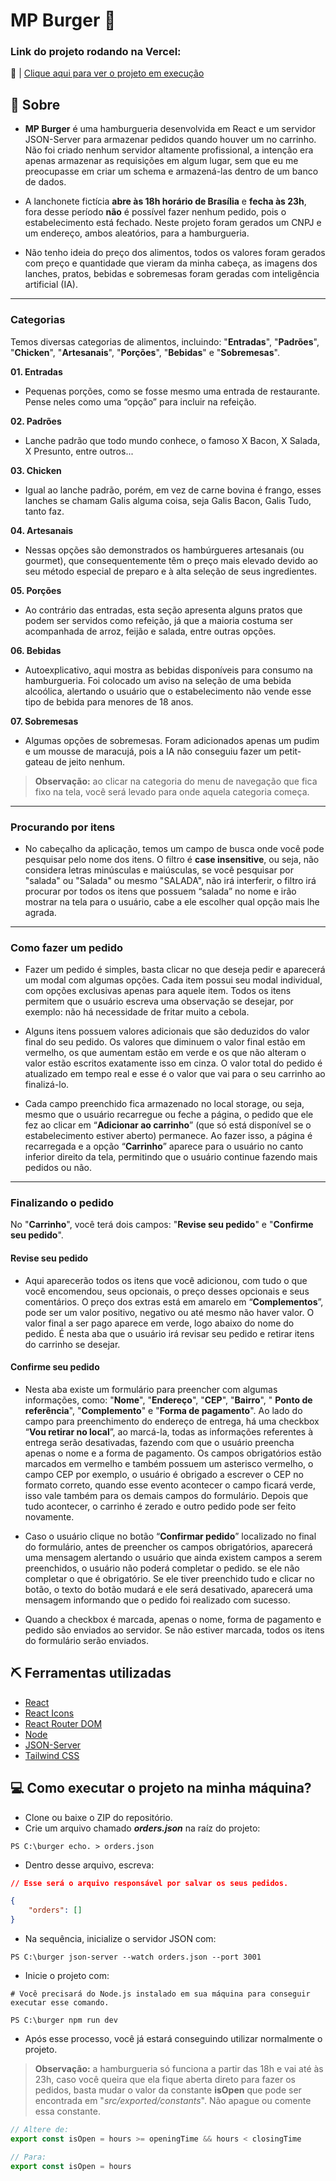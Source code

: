 # MP Burger 🍔

### Link do projeto rodando na Vercel:

🔗 | [Clique aqui para ver o projeto em execução](https://mp-burguer-place.vercel.app/)

## 🚨 Sobre

- **MP Burger** é uma hamburgueria desenvolvida em React e um servidor JSON-Server para armazenar pedidos quando houver um no carrinho. Não foi criado nenhum servidor altamente profissional, a intenção era apenas armazenar as requisições em algum lugar, sem que eu me preocupasse em criar um schema e armazená-las dentro de um banco de dados.

- A lanchonete fictícia **abre às 18h horário de Brasília** e **fecha às 23h**, fora desse período **não** é possível fazer nenhum pedido, pois o estabelecimento está fechado. Neste projeto foram gerados um CNPJ e um endereço, ambos aleatórios, para a hamburgueria.

- Não tenho ideia do preço dos alimentos, todos os valores foram gerados com preço e quantidade que vieram da minha cabeça, as imagens dos lanches, pratos, bebidas e sobremesas foram geradas com inteligência artificial (IA).

---

### Categorias
Temos diversas categorias de alimentos, incluindo: 
"**Entradas**", "**Padrões**", "**Chicken**", "**Artesanais**", "**Porções**", "**Bebidas**" e "**Sobremesas**".

**01. Entradas**

- Pequenas porções, como se fosse mesmo uma entrada de restaurante. Pense neles como uma “opção” para incluir na refeição.

**02. Padrões**

- Lanche padrão que todo mundo conhece, o famoso X Bacon, X Salada, X Presunto, entre outros...

**03. Chicken**

- Igual ao lanche padrão, porém, em vez de carne bovina é frango, esses lanches se chamam Galis alguma coisa, seja Galis Bacon, Galis Tudo, tanto faz.

**04. Artesanais**

- Nessas opções são demonstrados os hambúrgueres artesanais (ou gourmet), que consequentemente têm o preço mais elevado devido ao seu método especial de preparo e à alta seleção de seus ingredientes.

**05. Porções**

- Ao contrário das entradas, esta seção apresenta alguns pratos que podem ser servidos como refeição, já que a maioria costuma ser acompanhada de arroz, feijão e salada, entre outras opções.

**06. Bebidas**

- Autoexplicativo, aqui mostra as bebidas disponíveis para consumo na hamburgueria. Foi colocado um aviso na seleção de uma bebida alcoólica, alertando o usuário que o estabelecimento não vende esse tipo de bebida para menores de 18 anos.

**07. Sobremesas**

- Algumas opções de sobremesas. Foram adicionados apenas um pudim e um mousse de maracujá, pois a IA não conseguiu fazer um petit-gateau de jeito nenhum.

>**Observação:** ao clicar na categoria do menu de navegação que fica fixo na tela, você será levado para onde aquela categoria começa.

---

### Procurando por itens
- No cabeçalho da aplicação, temos um campo de busca onde você pode pesquisar pelo nome dos itens. O filtro é **case insensitive**, ou seja, não considera letras minúsculas e maiúsculas, se você pesquisar por "salada" ou "Salada" ou mesmo "SALADA", não irá interferir, o filtro irá procurar por todos os itens que possuem “salada” no nome e irão mostrar na tela para o usuário, cabe a ele escolher qual opção mais lhe agrada.

---

### Como fazer um pedido
- Fazer um pedido é simples, basta clicar no que deseja pedir e aparecerá um modal com algumas opções. Cada item possui seu modal individual, com opções exclusivas apenas para aquele item. Todos os itens permitem que o usuário escreva uma observação se desejar, por exemplo: não há necessidade de fritar muito a cebola.

- Alguns itens possuem valores adicionais que são deduzidos do valor final do seu pedido. Os valores que diminuem o valor final estão em vermelho, os que aumentam estão em verde e os que não alteram o valor estão escritos exatamente isso em cinza. O valor total do pedido é atualizado em tempo real e esse é o valor que vai para o seu carrinho ao finalizá-lo.

- Cada campo preenchido fica armazenado no local storage, ou seja, mesmo que o usuário recarregue ou feche a página, o pedido que ele fez ao clicar em “**Adicionar ao carrinho**” (que só está disponível se o estabelecimento estiver aberto) permanece. Ao fazer isso, a página é recarregada e a opção “**Carrinho**” aparece para o usuário no canto inferior direito da tela, permitindo que o usuário continue fazendo mais pedidos ou não.

---

### Finalizando o pedido
No "**Carrinho**", você terá dois campos: "**Revise seu pedido**" e "**Confirme seu pedido**".

#### Revise seu pedido
- Aqui aparecerão todos os itens que você adicionou, com tudo o que você encomendou, seus opcionais, o preço desses opcionais e seus comentários. O preço dos extras está em amarelo em “**Complementos**”, pode ser um valor positivo, negativo ou até mesmo não haver valor. O valor final a ser pago aparece em verde, logo abaixo do nome do pedido. É nesta aba que o usuário irá revisar seu pedido e retirar itens do carrinho se desejar.

#### Confirme seu pedido
- Nesta aba existe um formulário para preencher com algumas informações, como: "**Nome**", "**Endereço**", "**CEP**", "**Bairro**", " **Ponto de referência**", "**Complemento**" e "**Forma de pagamento**". Ao lado do campo para preenchimento do endereço de entrega, há uma checkbox “**Vou retirar no local**”, ao marcá-la, todas as informações referentes à entrega serão desativadas, fazendo com que o usuário preencha apenas o nome e a forma de pagamento. Os campos obrigatórios estão marcados em vermelho e também possuem um asterisco vermelho, o campo CEP por exemplo, o usuário é obrigado a escrever o CEP no formato correto, quando esse evento acontecer o campo ficará verde, isso vale também para os demais campos do formulário. Depois que tudo acontecer, o carrinho é zerado e outro pedido pode ser feito novamente.

- Caso o usuário clique no botão “**Confirmar pedido**” localizado no final do formulário, antes de preencher os campos obrigatórios, aparecerá uma mensagem alertando o usuário que ainda existem campos a serem preenchidos, o usuário não poderá completar o pedido. se ele não completar o que é obrigatório. Se ele tiver preenchido tudo e clicar no botão, o texto do botão mudará e ele será desativado, aparecerá uma mensagem informando que o pedido foi realizado com sucesso.

- Quando a checkbox é marcada, apenas o nome, forma de pagamento e pedido são enviados ao servidor. Se não estiver marcada, todos os itens do formulário serão enviados.

## ⛏️ Ferramentas utilizadas

- [React](https://react.dev/)
- [React Icons](https://react-icons.github.io/react-icons/)
- [React Router DOM](https://www.npmjs.com/package/react-router-dom)
- [Node](https://nodejs.org/en)
- [JSON-Server](https://www.npmjs.com/package/json-server)
- [Tailwind CSS](https://tailwindcss.com/)

## 💻 Como executar o projeto na minha máquina?

- Clone ou baixe o ZIP do repositório.
- Crie um arquivo chamado *__orders.json__* na raíz do projeto:

```Shell
PS C:\burger echo. > orders.json
```

- Dentro desse arquivo, escreva:

```JSON
// Esse será o arquivo responsável por salvar os seus pedidos.

{
	"orders": []
}
```

- Na sequência, inicialize o servidor JSON com:
```Shell
PS C:\burger json-server --watch orders.json --port 3001
```

- Inicie o projeto com:
```Shell
# Você precisará do Node.js instalado em sua máquina para conseguir executar esse comando.

PS C:\burger npm run dev
```

- Após esse processo, você já estará conseguindo utilizar normalmente o projeto.

> **Observação:** a hamburgueria só funciona a partir das 18h e vai até às 23h, caso você queira que ela fique aberta direto para fazer os pedidos, basta mudar o valor da constante **isOpen** que pode ser encontrada em "_src/exported/constants_". Não apague ou comente essa constante.
```JavaScript
// Altere de:
export const isOpen = hours >= openingTime && hours < closingTime

// Para:
export const isOpen = hours
```
